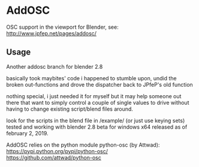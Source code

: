 # AddOSC
OSC support in the viewport for Blender, see: http://www.jpfep.net/pages/addosc/

## Usage
Another addosc branch for blender 2.8

basically took maybites' code i happened to stumble upon,
undid the broken out-functions and drove the dispatcher back to JPfeP's old function

nothing special, i just needed it for myself
but it may help someone out there that want to simply control a couple of single values to drive without having to change existing script/blend files around.

look for the scripts in the blend file in /example/ (or just use keying sets)
tested and working with blender 2.8 beta for windows x64 released as of february 2, 2019.


AddOSC relies on the python module python-osc (by Attwad): 
https://pypi.python.org/pypi/python-osc/
https://github.com/attwad/python-osc